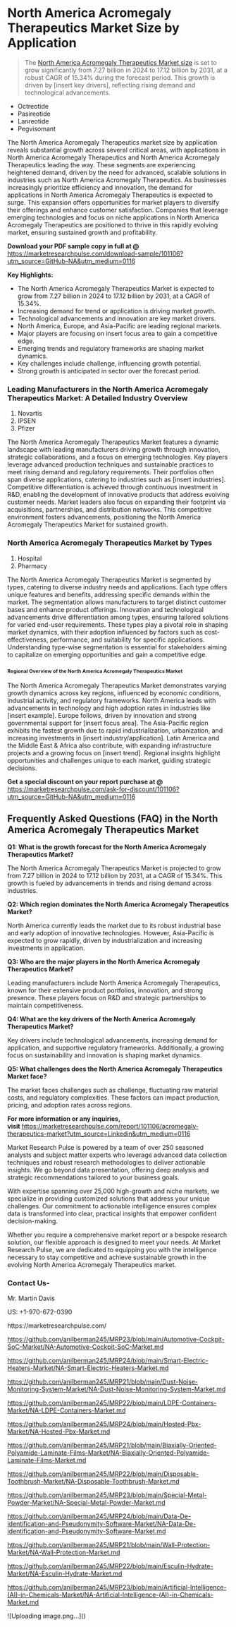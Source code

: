 <h1>North America Acromegaly Therapeutics Market&nbsp;Size by Application</h1><blockquote><p>The <a href="https://marketresearchpulse.com/download-sample/101106?utm_source=GitHub-NA&amp;utm_medium=0116">North America Acromegaly Therapeutics Market size</a> is set to grow significantly from 7.27 billion in 2024 to 17.12 billion by 2031, at a robust CAGR of 15.34% during the forecast period. This growth is driven by [insert key drivers], reflecting rising demand and technological advancements.</p></blockquote><ul><li>Octreotide<li> Pasireotide<li> Lanreotide<li> Pegvisomant</li></ul><p>The North America Acromegaly Therapeutics market size by application reveals substantial growth across several critical areas, with applications in North America Acromegaly Therapeutics and North America Acromegaly Therapeutics leading the way. These segments are experiencing heightened demand, driven by the need for advanced, scalable solutions in industries such as North America Acromegaly Therapeutics. As businesses increasingly prioritize efficiency and innovation, the demand for applications in North America Acromegaly Therapeutics is expected to surge. This expansion offers opportunities for market players to diversify their offerings and enhance customer satisfaction. Companies that leverage emerging technologies and focus on niche applications in North America Acromegaly Therapeutics are positioned to thrive in this rapidly evolving market, ensuring sustained growth and profitability.</p><p><strong>Download your PDF sample copy in full at @ </strong><a href="https://marketresearchpulse.com/download-sample/101106?utm_source=GitHub-NA&amp;utm_medium=0116">https://marketresearchpulse.com/download-sample/101106?utm_source=GitHub-NA&amp;utm_medium=0116</a></p><p><strong>Key Highlights: </strong></p><ul><li>The North America Acromegaly Therapeutics Market is expected to grow from 7.27 billion in 2024 to 17.12 billion by 2031, at a CAGR of 15.34%.</li><li>Increasing demand for trend or application is driving market growth.</li><li>Technological advancements and innovation are key market drivers.</li><li>North America, Europe, and Asia-Pacific are leading regional markets.</li><li>Major players are focusing on insert focus area to gain a competitive edge.</li><li>Emerging trends and regulatory frameworks are shaping market dynamics.</li><li>Key challenges include challenge, influencing growth potential.</li><li>Strong growth is anticipated in sector over the forecast period.</li></ul><h3>Leading Manufacturers in the North America Acromegaly Therapeutics Market: A Detailed Industry Overview</h3><ol><li>Novartis</li><li>IPSEN</li><li>Pfizer</li></ol><div class="flex max-w-full flex-col flex-grow"><div class="min-h-8 text-message flex w-full flex-col items-end gap-2 whitespace-normal break-words [.text-message+&amp;]:mt-5" dir="auto" data-message-author-role="assistant" data-message-id="fd8432e4-4910-450d-b182-61b7bfb0a01f" data-message-model-slug="gpt-4o"><div class="flex w-full flex-col gap-1 empty:hidden first:pt-[3px]"><div class="markdown prose w-full break-words dark:prose-invert light"><p>The North America Acromegaly Therapeutics Market features a dynamic landscape with leading manufacturers driving growth through innovation, strategic collaborations, and a focus on emerging technologies. Key players leverage advanced production techniques and sustainable practices to meet rising demand and regulatory requirements. Their portfolios often span diverse applications, catering to industries such as [insert industries]. Competitive differentiation is achieved through continuous investment in R&amp;D, enabling the development of innovative products that address evolving customer needs. Market leaders also focus on expanding their footprint via acquisitions, partnerships, and distribution networks. This competitive environment fosters advancements, positioning the North America Acromegaly Therapeutics Market for sustained growth.</p></div></div></div></div><h3>North America Acromegaly Therapeutics Market by Types</h3><ol><li>Hospital<li> Pharmacy</li></ol><div class="flex max-w-full flex-col flex-grow"><div class="min-h-8 text-message flex w-full flex-col items-end gap-2 whitespace-normal break-words [.text-message+&amp;]:mt-5" dir="auto" data-message-author-role="assistant" data-message-id="084470be-0bb7-4664-bddf-5156b4f41249" data-message-model-slug="gpt-4o-mini"><div class="flex w-full flex-col gap-1 empty:hidden first:pt-[3px]"><div class="markdown prose w-full break-words dark:prose-invert light"><p>The North America Acromegaly Therapeutics Market is segmented by types, catering to diverse industry needs and applications. Each type offers unique features and benefits, addressing specific demands within the market. The segmentation allows manufacturers to target distinct customer bases and enhance product offerings. Innovation and technological advancements drive differentiation among types, ensuring tailored solutions for varied end-user requirements. These types play a pivotal role in shaping market dynamics, with their adoption influenced by factors such as cost-effectiveness, performance, and suitability for specific applications. Understanding type-wise segmentation is essential for stakeholders aiming to capitalize on emerging opportunities and gain a competitive edge.</p></div></div></div></div><h3><span style="font-size: 11px;">Regional Overview of the North America Acromegaly Therapeutics Market</span></h3><div class="flex max-w-full flex-col flex-grow"><div class="min-h-8 text-message flex w-full flex-col items-end gap-2 whitespace-normal break-words [.text-message+&amp;]:mt-5" dir="auto" data-message-author-role="assistant" data-message-id="e9038762-ce64-4e30-91c9-9bd413514231" data-message-model-slug="gpt-4o-mini"><div class="flex w-full flex-col gap-1 empty:hidden first:pt-[3px]"><div class="markdown prose w-full break-words dark:prose-invert light"><p>The North America Acromegaly Therapeutics Market demonstrates varying growth dynamics across key regions, influenced by economic conditions, industrial activity, and regulatory frameworks. North America leads with advancements in technology and high adoption rates in industries like [insert example]. Europe follows, driven by innovation and strong governmental support for [insert focus area]. The Asia-Pacific region exhibits the fastest growth due to rapid industrialization, urbanization, and increasing investments in [insert industry/application]. Latin America and the Middle East &amp; Africa also contribute, with expanding infrastructure projects and a growing focus on [insert trend]. Regional insights highlight opportunities and challenges unique to each market, guiding strategic decisions.</p></div></div></div></div><p><strong>Get a special discount on your report purchase at @ </strong><a href="https://marketresearchpulse.com/ask-for-discount/101106?utm_source=GitHub-NA&amp;utm_medium=0116">https://marketresearchpulse.com/ask-for-discount/101106?utm_source=GitHub-NA&amp;utm_medium=0116</a></p><h2>Frequently Asked Questions (FAQ) in the North America Acromegaly Therapeutics Market</h2><p><strong>Q1: What is the growth forecast for the North America Acromegaly Therapeutics Market?</strong></p><p>The North America Acromegaly Therapeutics Market is projected to grow from 7.27 billion in 2024 to 17.12 billion by 2031, at a CAGR of 15.34%. This growth is fueled by advancements in trends and rising demand across industries.</p><p><strong>Q2: Which region dominates the North America Acromegaly Therapeutics Market?</strong></p><p>North America currently leads the market due to its robust industrial base and early adoption of innovative technologies. However, Asia-Pacific is expected to grow rapidly, driven by industrialization and increasing investments in application.</p><p><strong>Q3: Who are the major players in the North America Acromegaly Therapeutics Market?</strong></p><p>Leading manufacturers include North America Acromegaly Therapeutics, known for their extensive product portfolios, innovation, and strong presence. These players focus on R&amp;D and strategic partnerships to maintain competitiveness.</p><p><strong>Q4: What are the key drivers of the North America Acromegaly Therapeutics Market?</strong></p><p>Key drivers include technological advancements, increasing demand for application, and supportive regulatory frameworks. Additionally, a growing focus on sustainability and innovation is shaping market dynamics.</p><p><strong>Q5: What challenges does the North America Acromegaly Therapeutics Market face?</strong></p><p>The market faces challenges such as challenge, fluctuating raw material costs, and regulatory complexities. These factors can impact production, pricing, and adoption rates across regions.</p><p><strong>For more information or any inquiries, visit&nbsp;</strong><a href="https://marketresearchpulse.com/report/101106/acromegaly-therapeutics-market?utm_source=Linkedin&utm_medium=0116">https://marketresearchpulse.com/report/101106/acromegaly-therapeutics-market?utm_source=Linkedin&utm_medium=0116</a></p><p>Market Research Pulse is powered by a team of over 250 seasoned analysts and subject matter experts who leverage advanced data collection techniques and robust research methodologies to deliver actionable insights. We go beyond data presentation, offering deep analysis and strategic recommendations tailored to your business goals.</p><p>With expertise spanning over 25,000 high-growth and niche markets, we specialize in providing customized solutions that address your unique challenges. Our commitment to actionable intelligence ensures complex data is transformed into clear, practical insights that empower confident decision-making.</p><p>Whether you require a comprehensive market report or a bespoke research solution, our flexible approach is designed to meet your needs. At Market Research Pulse, we are dedicated to equipping you with the intelligence necessary to stay competitive and achieve sustainable growth in the evolving North America Acromegaly Therapeutics market.</p><h3><strong>Contact Us-</strong></h3><p>Mr. Martin Davis</p><p>US: +1-970-672-0390</p><p>https://marketresearchpulse.com/</p><p><a href="https://github.com/anilberman245/MRP23/blob/main/Automotive-Cockpit-SoC-Market/NA-Automotive-Cockpit-SoC-Market.md">https://github.com/anilberman245/MRP23/blob/main/Automotive-Cockpit-SoC-Market/NA-Automotive-Cockpit-SoC-Market.md</a></p><p><a href="https://github.com/anilberman245/MRP24/blob/main/Smart-Electric-Heaters-Market/NA-Smart-Electric-Heaters-Market.md">https://github.com/anilberman245/MRP24/blob/main/Smart-Electric-Heaters-Market/NA-Smart-Electric-Heaters-Market.md</a></p><p><a href="https://github.com/anilberman245/MRP21/blob/main/Dust-Noise-Monitoring-System-Market/NA-Dust-Noise-Monitoring-System-Market.md">https://github.com/anilberman245/MRP21/blob/main/Dust-Noise-Monitoring-System-Market/NA-Dust-Noise-Monitoring-System-Market.md</a></p><p><a href="https://github.com/anilberman245/MRP22/blob/main/LDPE-Containers-Market/NA-LDPE-Containers-Market.md">https://github.com/anilberman245/MRP22/blob/main/LDPE-Containers-Market/NA-LDPE-Containers-Market.md</a></p><p><a href="https://github.com/anilberman245/MRP24/blob/main/Hosted-Pbx-Market/NA-Hosted-Pbx-Market.md">https://github.com/anilberman245/MRP24/blob/main/Hosted-Pbx-Market/NA-Hosted-Pbx-Market.md</a></p><p><a href="https://github.com/anilberman245/MRP21/blob/main/Biaxially-Oriented-Polyamide-Laminate-Films-Market/NA-Biaxially-Oriented-Polyamide-Laminate-Films-Market.md">https://github.com/anilberman245/MRP21/blob/main/Biaxially-Oriented-Polyamide-Laminate-Films-Market/NA-Biaxially-Oriented-Polyamide-Laminate-Films-Market.md</a></p><p><a href="https://github.com/anilberman245/MRP22/blob/main/Disposable-Toothbrush-Market/NA-Disposable-Toothbrush-Market.md">https://github.com/anilberman245/MRP22/blob/main/Disposable-Toothbrush-Market/NA-Disposable-Toothbrush-Market.md</a></p><p><a href="https://github.com/anilberman245/MRP23/blob/main/Special-Metal-Powder-Market/NA-Special-Metal-Powder-Market.md">https://github.com/anilberman245/MRP23/blob/main/Special-Metal-Powder-Market/NA-Special-Metal-Powder-Market.md</a></p><p><a href="https://github.com/anilberman245/MRP24/blob/main/Data-De-identification-and-Pseudonymity-Software-Market/NA-Data-De-identification-and-Pseudonymity-Software-Market.md">https://github.com/anilberman245/MRP24/blob/main/Data-De-identification-and-Pseudonymity-Software-Market/NA-Data-De-identification-and-Pseudonymity-Software-Market.md</a></p><p><a href="https://github.com/anilberman245/MRP21/blob/main/Wall-Protection-Market/NA-Wall-Protection-Market.md">https://github.com/anilberman245/MRP21/blob/main/Wall-Protection-Market/NA-Wall-Protection-Market.md</a></p><p><a href="https://github.com/anilberman245/MRP22/blob/main/Esculin-Hydrate-Market/NA-Esculin-Hydrate-Market.md">https://github.com/anilberman245/MRP22/blob/main/Esculin-Hydrate-Market/NA-Esculin-Hydrate-Market.md</a></p><p><a href="https://github.com/anilberman245/MRP23/blob/main/Artificial-Intelligence-(AI)-in-Chemicals-Market/NA-Artificial-Intelligence-(AI)-in-Chemicals-Market.md">https://github.com/anilberman245/MRP23/blob/main/Artificial-Intelligence-(AI)-in-Chemicals-Market/NA-Artificial-Intelligence-(AI)-in-Chemicals-Market.md</a></p>
![Uploading image.png…]()
